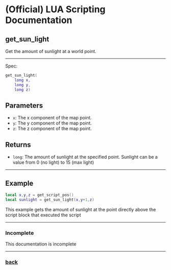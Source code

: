 
# (Official) LUA Scripting Documentation

## get_sun_light

Get the amount of sunlight at a world point.

___

Spec:

```lua
get_sun_light(
	long x,
	long y,
	long z)
```

## Parameters

- `x`: The x component of the map point.
- `y`: The y component of the map point.
- `z`: The z component of the map point.

## Returns

- `long`: The amount of sunlight at the specified point. Sunlight can be a value from 0 (no light) to 15 (max light)

___

## Example

```lua
local x,y,z = get_script_pos()
local sunlight = get_sun_light(x,y+1,z)
```

This example gets the amount of sunlight at the point directly above the script block that executed the script

___

### Incomplete

This documentation is incomplete

___

### [back](../getters)

